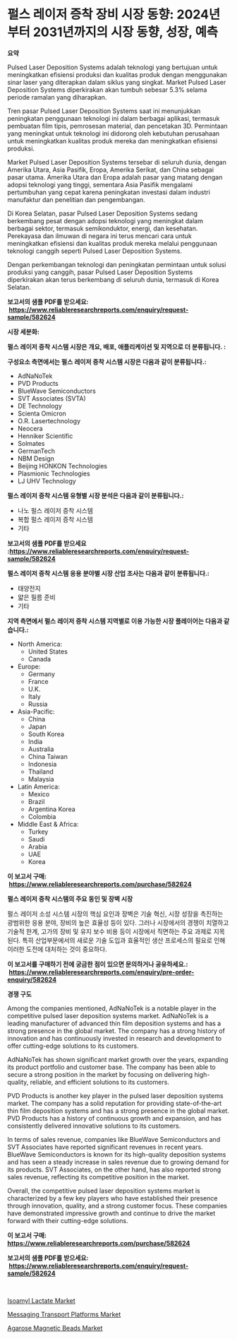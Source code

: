 <p><h1>펄스 레이저 증착 장비 시장 동향: 2024년부터 2031년까지의 시장 동향, 성장, 예측</h1></p><p><strong>요약</strong></p>
<p><p>Pulsed Laser Deposition Systems adalah teknologi yang bertujuan untuk meningkatkan efisiensi produksi dan kualitas produk dengan menggunakan sinar laser yang diterapkan dalam siklus yang singkat. Market Pulsed Laser Deposition Systems diperkirakan akan tumbuh sebesar 5.3% selama periode ramalan yang diharapkan. </p><p>Tren pasar Pulsed Laser Deposition Systems saat ini menunjukkan peningkatan penggunaan teknologi ini dalam berbagai aplikasi, termasuk pembuatan film tipis, pemrosesan material, dan pencetakan 3D. Permintaan yang meningkat untuk teknologi ini didorong oleh kebutuhan perusahaan untuk meningkatkan kualitas produk mereka dan meningkatkan efisiensi produksi.</p><p>Market Pulsed Laser Deposition Systems tersebar di seluruh dunia, dengan Amerika Utara, Asia Pasifik, Eropa, Amerika Serikat, dan China sebagai pasar utama. Amerika Utara dan Eropa adalah pasar yang matang dengan adopsi teknologi yang tinggi, sementara Asia Pasifik mengalami pertumbuhan yang cepat karena peningkatan investasi dalam industri manufaktur dan penelitian dan pengembangan.</p><p>Di Korea Selatan, pasar Pulsed Laser Deposition Systems sedang berkembang pesat dengan adopsi teknologi yang meningkat dalam berbagai sektor, termasuk semikonduktor, energi, dan kesehatan. Perekayasa dan ilmuwan di negara ini terus mencari cara untuk meningkatkan efisiensi dan kualitas produk mereka melalui penggunaan teknologi canggih seperti Pulsed Laser Deposition Systems.</p><p>Dengan perkembangan teknologi dan peningkatan permintaan untuk solusi produksi yang canggih, pasar Pulsed Laser Deposition Systems diperkirakan akan terus berkembang di seluruh dunia, termasuk di Korea Selatan.</p></p>
<p><strong>보고서의 샘플 PDF를 받으세요: &nbsp;<a href="https://www.reliableresearchreports.com/enquiry/request-sample/582624">https://www.reliableresearchreports.com/enquiry/request-sample/582624</a></strong></p>
<p><strong>시장 세분화:</strong></p>
<p><strong> 펄스 레이저 증착 시스템 시장은 개요, 배포, 애플리케이션 및 지역으로 더 분류됩니다. :</strong></p>
<p><strong>구성요소 측면에서는 펄스 레이저 증착 시스템 시장은 다음과 같이 분류됩니다.:</strong></p>
<p><ul><li>AdNaNoTek</li><li>PVD Products</li><li>BlueWave Semiconductors</li><li>SVT Associates (SVTA)</li><li>DE Technology</li><li>Scienta Omicron</li><li>O.R. Lasertechnology</li><li>Neocera</li><li>Henniker Scientific</li><li>Solmates</li><li>GermanTech</li><li>NBM Design</li><li>Beijing HONKON Technologies</li><li>Plasmionic Technologies</li><li>LJ UHV Technology</li></ul></p>
<p><strong> 펄스 레이저 증착 시스템 유형별 시장 분석은 다음과 같이 분류됩니다.:</strong></p>
<p><ul><li>나노 펄스 레이저 증착 시스템</li><li>복합 펄스 레이저 증착 시스템</li><li>기타</li></ul></p>
<p><strong>보고서의 샘플 PDF를 받으세요 :<a href="https://www.reliableresearchreports.com/enquiry/request-sample/582624">https://www.reliableresearchreports.com/enquiry/request-sample/582624</a></strong></p>
<p><strong> 펄스 레이저 증착 시스템 응용 분야별 시장 산업 조사는 다음과 같이 분류됩니다.:</strong></p>
<p><ul><li>태양전지</li><li>얇은 필름 준비</li><li>기타</li></ul></p>
<p><strong>지역 측면에서 펄스 레이저 증착 시스템 지역별로 이용 가능한 시장 플레이어는 다음과 같습니다.:</strong></p>
<p><ul>
    <li>
        North America:
        <ul>
            <li>United States</li>
            <li>Canada</li>
        </ul>
    </li>
    <li>
        Europe:
        <ul>
            <li>Germany</li>
            <li>France</li>
            <li>U.K.</li>
            <li>Italy</li>
            <li>Russia</li>
        </ul>
    </li>
    <li>
        Asia-Pacific:
        <ul>
            <li>China</li>
            <li>Japan</li>
            <li>South Korea</li>
            <li>India</li>
            <li>Australia</li>
            <li>China Taiwan</li>
            <li>Indonesia</li>
            <li>Thailand</li>
            <li>Malaysia</li>
        </ul>
    </li>
    <li>
        Latin America:
        <ul>
            <li>Mexico</li>
            <li>Brazil</li>
            <li>Argentina Korea</li>
            <li>Colombia</li>
        </ul>
    </li>
    <li>
        Middle East & Africa:
        <ul>
            <li>Turkey</li>
            <li>Saudi</li>
            <li>Arabia</li>
            <li>UAE</li>
            <li>Korea</li>
        </ul>
    </li>
    </ul></p>
<p><strong>이 보고서 구매: &nbsp;<a href="https://www.reliableresearchreports.com/purchase/582624">https://www.reliableresearchreports.com/purchase/582624</a></strong></p>
<p><strong>펄스 레이저 증착 시스템의 주요 동인 및 장벽 시장</strong></p>
<p><p>펄스 레이저 소성 시스템 시장의 핵심 요인과 장벽은 기술 혁신, 시장 성장을 촉진하는 광범위한 응용 분야, 장비의 높은 효율성 등이 있다. 그러나 시장에서의 경쟁이 치열하고 기술적 한계, 고가의 장비 및 유지 보수 비용 등이 시장에서 직면하는 주요 과제로 지목된다. 특히 산업부문에서의 새로운 기술 도입과 효율적인 생산 프로세스의 필요로 인해 이러한 도전에 대처하는 것이 중요하다.</p></p>
<p><strong>이 보고서를 구매하기 전에 궁금한 점이 있으면 문의하거나 공유하세요.: &nbsp;<a href="https://www.reliableresearchreports.com/enquiry/pre-order-enquiry/582624">https://www.reliableresearchreports.com/enquiry/pre-order-enquiry/582624</a></strong></p>
<p><strong>경쟁 구도</strong></p>
<p><p>Among the companies mentioned, AdNaNoTek is a notable player in the competitive pulsed laser deposition systems market. AdNaNoTek is a leading manufacturer of advanced thin film deposition systems and has a strong presence in the global market. The company has a strong history of innovation and has continuously invested in research and development to offer cutting-edge solutions to its customers.</p><p>AdNaNoTek has shown significant market growth over the years, expanding its product portfolio and customer base. The company has been able to secure a strong position in the market by focusing on delivering high-quality, reliable, and efficient solutions to its customers.</p><p>PVD Products is another key player in the pulsed laser deposition systems market. The company has a solid reputation for providing state-of-the-art thin film deposition systems and has a strong presence in the global market. PVD Products has a history of continuous growth and expansion, and has consistently delivered innovative solutions to its customers.</p><p>In terms of sales revenue, companies like BlueWave Semiconductors and SVT Associates have reported significant revenues in recent years. BlueWave Semiconductors is known for its high-quality deposition systems and has seen a steady increase in sales revenue due to growing demand for its products. SVT Associates, on the other hand, has also reported strong sales revenue, reflecting its competitive position in the market.</p><p>Overall, the competitive pulsed laser deposition systems market is characterized by a few key players who have established their presence through innovation, quality, and a strong customer focus. These companies have demonstrated impressive growth and continue to drive the market forward with their cutting-edge solutions.</p></p>
<p><strong>이 보고서 구매: &nbsp; <a href="https://www.reliableresearchreports.com/purchase/582624">https://www.reliableresearchreports.com/purchase/582624</a></strong></p>
<p><strong>보고서의 샘플 PDF를 받으세요: &nbsp;<a href="https://www.reliableresearchreports.com/enquiry/request-sample/582624">https://www.reliableresearchreports.com/enquiry/request-sample/582624</a></strong><strong></strong></p>
<p>&nbsp;</p>
<p><p><a href="https://github.com/Glendatilghmankmgz0rbhwpy/Market-Research-Report-List-1/blob/main/isoamyl-lactate-market.md">Isoamyl Lactate Market</a></p><p><a href="https://view.publitas.com/reportprime-1/global-messaging-transport-platforms-market-size-and-market-trends-insights-and-projections-from-2023-to-2030/">Messaging Transport Platforms Market</a></p><p><a href="https://view.publitas.com/reportprime-1/agarose-magnetic-beads-market-with-the-goal-of-estimating-the-market-size-and-future-growth-potential-of-various-market-segments-based-on-component-applications-end-user-and-region/">Agarose Magnetic Beads Market</a></p></p>